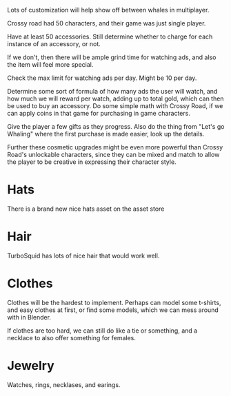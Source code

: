 Lots of customization will help show off between whales in multiplayer.

Crossy road had 50 characters, and their game was just single player.

Have at least 50 accessories. Still determine whether to charge for each instance of an accessory, or not. 

If we don't, then there will be ample grind time for watching ads, and also the item will feel more special.

Check the max limit for watching ads per day. Might be 10 per day.

Determine some sort of formula of how many ads the user will watch, and how much we will reward per watch, adding up to 
total gold, which can then be used to buy an accessory. Do some simple math with Crossy Road, if we can apply coins in that game
for purchasing in game characters.

Give the player a few gifts as they progress. Also do the thing from "Let's go Whaling" where the first purchase is made easier,
look up the details.

Further these cosmetic upgrades might be even more powerful than Crossy Road's unlockable characters, since they can be
mixed and match to allow the player to be creative in expressing their character style.

# Hats

There is a brand new nice hats asset on the asset store

# Hair

TurboSquid has lots of nice hair that would work well.

# Clothes

Clothes will be the hardest to implement. Perhaps can model some t-shirts, and easy clothes at first, or find some models,
which we can mess around with in Blender.

If clothes are too hard, we can still do like a tie or something, and a necklace to also offer something for females. 

# Jewelry

Watches, rings, necklases, and earings.

